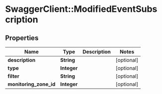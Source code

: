 # SwaggerClient::ModifiedEventSubscription

## Properties
Name | Type | Description | Notes
------------ | ------------- | ------------- | -------------
**description** | **String** |  | [optional] 
**type** | **Integer** |  | [optional] 
**filter** | **String** |  | [optional] 
**monitoring_zone_id** | **Integer** |  | [optional] 

